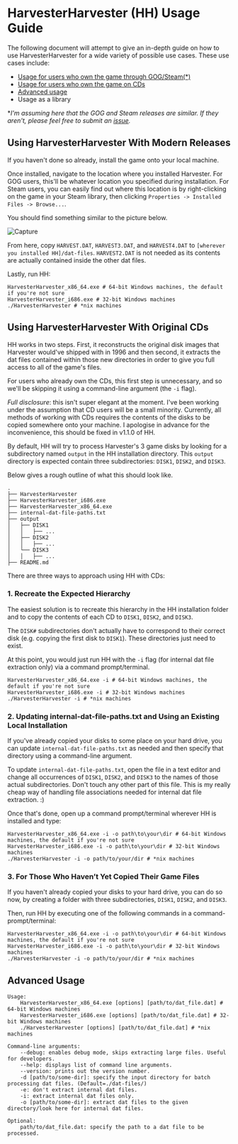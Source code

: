 # HarvesterHarvester (HH) Usage Guide

The following document will attempt to give an in-depth guide on how to use HarvesterHarvester for a wide variety of possible use cases. These use cases include:
+ [Usage for users who own the game through GOG/Steam(\*)](#Using-HarvesterHarvester-with-Modern-Releases)
+ [Usage for users who own the game on CDs](#Using-HarvesterHarvester-With-Original-CDs)
+ [Advanced usage](#Advanced-Usage)
+ Usage as a library

\**I'm assuming here that the GOG and Steam releases are similar. If they aren't, please feel free to submit an [issue](https://github.com/IcePanorama/HarvesterHarvester/issues/).*

## Using HarvesterHarvester With Modern Releases

If you haven't done so already, install the game onto your local machine.

Once installed, navigate to the location where you installed Harvester. For GOG users, this'll be whatever location you specified during installation. For Steam users, you can easily find out where this location is by right-clicking on the game in your Steam library, then clicking `Properties -> Installed Files -> Browse...`.

You should find something similar to the picture below.

![Capture](https://github.com/user-attachments/assets/8adf89ef-8f06-4d4b-80be-2103f55a00f0)

From here, copy `HARVEST.DAT`, `HARVEST3.DAT`, and `HARVEST4.DAT` to `[wherever you installed HH]/dat-files`. `HARVEST2.DAT` is not needed as its contents are actually contained inside the other dat files.

Lastly, run HH:

```
HarvesterHarvester_x86_64.exe # 64-bit Windows machines, the default if you're not sure
HarvesterHarvester_i686.exe # 32-bit Windows machines
./HarvesterHarvester # *nix machines
```

## Using HarvesterHarvester With Original CDs

HH works in two steps. First, it reconstructs the original disk images that Harvester would've shipped with in 1996 and then second, it extracts the dat files contained within those new directories in order to give you full access to all of the game's files.

For users who already own the CDs, this first step is unnecessary, and so we'll be skipping it using a command-line argument (the `-i` flag).

_Full disclosure_: this isn't super elegant at the moment. I've been working under the assumption that CD users will be a small minority. Currently, all methods of working with CDs requires the contents of the disks to be copied somewhere onto your machine. I apologise in advance for the inconvenience, this should be fixed in v1.1.0 of HH.

By default, HH will try to process Harvester's 3 game disks by looking for a subdirectory named `output` in the HH installation directory. This `output` directory is expected contain three subdirectories: `DISK1`, `DISK2`, and `DISK3`.

Below gives a rough outline of what this should look like.

```
.
├── HarvesterHarvester
├── HarvesterHarvester_i686.exe
├── HarvesterHarvester_x86_64.exe
├── internal-dat-file-paths.txt
├── output
│   ├── DISK1
│   │   ├── ...
│   ├── DISK2
│   │   ├── ...
│   └── DISK3
│   │   ├── ...
├── README.md
```

There are three ways to approach using HH with CDs:

### 1. Recreate the Expected Hierarchy

The easiest solution is to recreate this hierarchy in the HH installation folder and to copy the contents of each CD to `DISK1`, `DISK2`, and `DISK3`.

The `DISK#` subdirectories don't actually have to correspond to their correct disk (e.g. copying the first disk to `DISK1`). These directories just need to exist.

At this point, you would just run HH with the `-i` flag (for internal dat file extraction only) via a command prompt/terminal.

```
HarvesterHarvester_x86_64.exe -i # 64-bit Windows machines, the default if you're not sure
HarvesterHarvester_i686.exe -i # 32-bit Windows machines
./HarvesterHarvester -i # *nix machines
```

### 2. Updating internal-dat-file-paths.txt and Using an Existing Local Installation

If you've already copied your disks to some place on your hard drive, you can update `internal-dat-file-paths.txt` as needed and then specify that directory using a command-line argument.

To update `internal-dat-file-paths.txt`, open the file in a text editor and change all occurrences of `DISK1`, `DISK2`, and `DISK3` to the names of those actual subdirectories. Don't touch any other part of this file. This  is my really cheap way of handling file associations needed for internal dat file extraction. :)

Once that's done, open up a command prompt/terminal wherever HH is installed and type:

```
HarvesterHarvester_x86_64.exe -i -o path\to\your\dir # 64-bit Windows machines, the default if you're not sure
HarvesterHarvester_i686.exe -i -o path\to\your\dir # 32-bit Windows machines
./HarvesterHarvester -i -o path/to/your/dir # *nix machines
```

### 3. For Those Who Haven’t Yet Copied Their Game Files

If you haven't already copied your disks to your hard drive, you can do so now, by creating a folder with three subdirectories, `DISK1`, `DISK2`, and `DISK3`.

Then, run HH by executing one of the following commands in a command-prompt/terminal:

```
HarvesterHarvester_x86_64.exe -i -o path\to\your\dir # 64-bit Windows machines, the default if you're not sure
HarvesterHarvester_i686.exe -i -o path\to\your\dir # 32-bit Windows machines
./HarvesterHarvester -i -o path/to/your/dir # *nix machines
```

## Advanced Usage

```
Usage:
	HarvesterHarvester_x86_64.exe [options] [path/to/dat_file.dat] # 64-bit Windows machines
	HarvesterHarvester_i686.exe [options] [path/to/dat_file.dat] # 32-bit Windows machines
	./HarvesterHarvester [options] [path/to/dat_file.dat] # *nix machines

Command-line arguments:
	--debug: enables debug mode, skips extracting large files. Useful for developers.
	--help: displays list of command line arguments.
	--version: prints out the version number.
	-d [path/to/some-dir]: specify the input directory for batch processing dat files. (Default=./dat-files/)
	-e: don't extract internal dat files.
	-i: extract internal dat files only.
	-o [path/to/some-dir]: extract dat files to the given directory/look here for internal dat files.

Optional:
	path/to/dat_file.dat: specify the path to a dat file to be processed.
```
